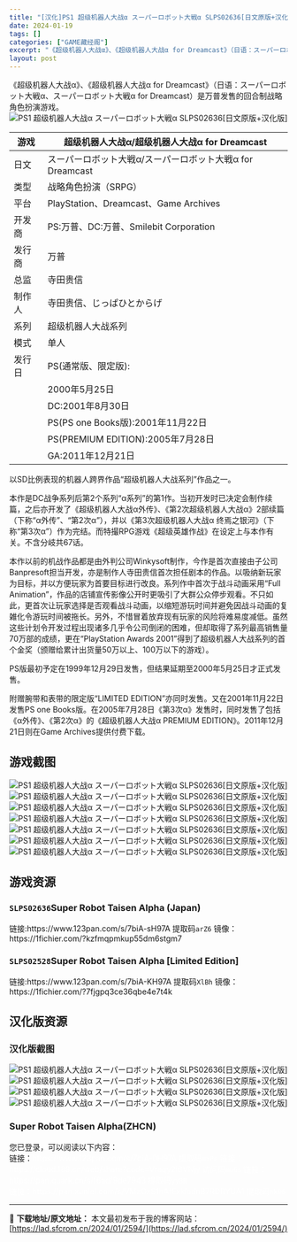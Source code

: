 ```yaml
---
title: "[汉化]PS1 超级机器人大战α スーパーロボット大戦α SLPS02636[日文原版+汉化版] 免费下载"
date: 2024-01-19
tags: []
categories: ["GAME藏经阁"]
excerpt: "《超级机器人大战α》、《超级机器人大战α for Dreamcast》（日语：スーパーロボット大戦α、スーパーロボット大戦α for Dreamcast）是万普发售的回合制战略角色扮演游戏。 游戏 超级机器人大战α/超级机器人大战α for Dreamcast 日文 スーパーロボット大戦α/スーパー&hellip;"
layout: post
---
```


<div></div>
《超级机器人大战α》、《超级机器人大战α for Dreamcast》（日语：スーパーロボット大戦α、スーパーロボット大戦α for Dreamcast）是万普发售的回合制战略角色扮演游戏。

<img style="display: block; margin-left: auto; margin-right: auto;" title="PS1 超级机器人大战α 游戏封面" src="https://lad.sfcrom.cn/wp-content/uploads/2024/01/20240118_65a8a9d61944e.jpg" alt="PS1 超级机器人大战α スーパーロボット大戦α SLPS02636[日文原版+汉化版]" />
<table>
<thead>
<tr>
<th>游戏</th>
<th>超级机器人大战α/超级机器人大战α for Dreamcast</th>
</tr>
</thead>
<tbody>
<tr>
<td>日文</td>
<td>スーパーロボット大戦α/スーパーロボット大戦α for Dreamcast</td>
</tr>
<tr>
<td>类型</td>
<td>战略角色扮演（SRPG）</td>
</tr>
<tr>
<td>平台</td>
<td>PlayStation、Dreamcast、Game Archives</td>
</tr>
<tr>
<td>开发商</td>
<td>PS:万普、DC:万普、Smilebit Corporation</td>
</tr>
<tr>
<td>发行商</td>
<td>万普</td>
</tr>
<tr>
<td>总监</td>
<td>寺田贵信</td>
</tr>
<tr>
<td>制作人</td>
<td>寺田贵信、じっぱひとからげ</td>
</tr>
<tr>
<td>系列</td>
<td>超级机器人大战系列</td>
</tr>
<tr>
<td>模式</td>
<td>单人</td>
</tr>
<tr>
<td>发行日</td>
<td>PS(通常版、限定版):</td>
</tr>
<tr>
<td></td>
<td>2000年5月25日</td>
</tr>
<tr>
<td></td>
<td>DC:2001年8月30日</td>
</tr>
<tr>
<td></td>
<td>PS(PS one Books版):2001年11月22日</td>
</tr>
<tr>
<td></td>
<td>PS(PREMIUM EDITION):2005年7月28日</td>
</tr>
<tr>
<td></td>
<td>GA:2011年12月21日</td>
</tr>
</tbody>
</table>
以SD比例表现的机器人跨界作品“超级机器人大战系列”作品之一。

本作是DC战争系列后第2个系列“α系列”的第1作。当初开发时已决定会制作续篇，之后亦开发了《超级机器人大战α外传》、《第2次超级机器人大战α》2部续篇（下称“α外传”、“第2次α”），并以《第3次超级机器人大战α 终焉之银河》（下称“第3次α”）作为完结。而特撮RPG游戏《超级英雄作战》在设定上与本作有关。不含分岐共67话。

本作以前的机战作品都是由外判公司Winkysoft制作，今作是首次直接由子公司Banpresoft担当开发，亦是制作人寺田贵信首次担任剧本的作品。以吸纳新玩家为目标，并以方便玩家为首要目标进行改良。系列作中首次于战斗动画采用“Full Animation”，作品的店铺宣传影像公开时更吸引了大群公众停步观看。不只如此，更首次让玩家选择是否观看战斗动画，以缩短游玩时间并避免因战斗动画的复雑化令游玩时间被拖长。另外，不惜冒着放弃现有玩家的风险将难易度减低。虽然这些计划令开发过程出现诸多几乎令公司倒闭的困难，但却取得了系列最高销售量70万部的成绩，更在“PlayStation Awards 2001”得到了超级机器人大战系列的首个金奖（颁赠给累计出货量50万以上、100万以下的游戏）。

PS版最初予定在1999年12月29日发售，但结果延期至2000年5月25日才正式发售。

附赠腕带和表带的限定版“LIMITED EDITION”亦同时发售。又在2001年11月22日发售PS one Books版。在2005年7月28日《第3次α》发售时，同时发售了包括《α外传》、《第2次α》的《超级机器人大战α PREMIUM EDITION》。2011年12月21日则在Game Archives提供付费下载。

<a name="ci_title0"></a>
<h2>游戏截图</h2>
<img style="display: block; margin-left: auto; margin-right: auto;" title="PS1 超级机器人大战α游戏截图" src="https://lad.sfcrom.cn/wp-content/uploads/2024/01/20240118_65a8a9d64838a.jpg" alt="PS1 超级机器人大战α スーパーロボット大戦α SLPS02636[日文原版+汉化版]" />
<img style="display: block; margin-left: auto; margin-right: auto;" title="PS1 超级机器人大战α游戏截图" src="https://lad.sfcrom.cn/wp-content/uploads/2024/01/20240118_65a8a9d66cad0.jpg" alt="PS1 超级机器人大战α スーパーロボット大戦α SLPS02636[日文原版+汉化版]" />
<img style="display: block; margin-left: auto; margin-right: auto;" title="PS1 超级机器人大战α游戏截图" src="https://lad.sfcrom.cn/wp-content/uploads/2024/01/20240118_65a8a9d6915f1.jpg" alt="PS1 超级机器人大战α スーパーロボット大戦α SLPS02636[日文原版+汉化版]" />
<img style="display: block; margin-left: auto; margin-right: auto;" title="PS1 超级机器人大战α游戏截图" src="https://lad.sfcrom.cn/wp-content/uploads/2024/01/20240118_65a8a9d6bc3d3.jpg" alt="PS1 超级机器人大战α スーパーロボット大戦α SLPS02636[日文原版+汉化版]" />
<img style="display: block; margin-left: auto; margin-right: auto;" title="PS1 超级机器人大战α游戏截图" src="https://lad.sfcrom.cn/wp-content/uploads/2024/01/20240118_65a8a9d6e461f.jpg" alt="PS1 超级机器人大战α スーパーロボット大戦α SLPS02636[日文原版+汉化版]" />
<img style="display: block; margin-left: auto; margin-right: auto;" title="PS1 超级机器人大战α游戏截图" src="https://lad.sfcrom.cn/wp-content/uploads/2024/01/20240118_65a8a9d720bdd.jpg" alt="PS1 超级机器人大战α スーパーロボット大戦α SLPS02636[日文原版+汉化版]" />
<img style="display: block; margin-left: auto; margin-right: auto;" title="PS1 超级机器人大战α游戏截图" src="https://lad.sfcrom.cn/wp-content/uploads/2024/01/20240118_65a8a9d74ef8a.jpg" alt="PS1 超级机器人大战α スーパーロボット大戦α SLPS02636[日文原版+汉化版]" />

<a name="ci_title1"></a>
<h2>游戏资源</h2>
<a name="ci_title2"></a>
<h3><code>SLPS02636</code>Super Robot Taisen Alpha (Japan)</h3>
链接:https://www.123pan.com/s/7biA-sH97A 提取码<code>arZ6</code>
镜像：https://1fichier.com/?kzfmqpmkup55dm6stgm7

<a name="ci_title3"></a>
<h3><code>SLPS02528</code>Super Robot Taisen Alpha [Limited Edition]</h3>
链接:https://www.123pan.com/s/7biA-KH97A 提取码<code>XlBh</code>
镜像：https://1fichier.com/?7fjgpq3ce36qbe4e7t4k

<a name="ci_title4"></a>
<h2>汉化版资源</h2>
<a name="ci_title5"></a>
<h3>汉化版截图</h3>
<img style="display: block; margin-left: auto; margin-right: auto;" title="PS1 超级机器人大战α汉化版截图" src="https://lad.sfcrom.cn/wp-content/uploads/2024/01/20240118_65a8a9d7739ff.jpg" alt="PS1 超级机器人大战α スーパーロボット大戦α SLPS02636[日文原版+汉化版]" />
<img style="display: block; margin-left: auto; margin-right: auto;" title="PS1 超级机器人大战α汉化版截图" src="https://lad.sfcrom.cn/wp-content/uploads/2024/01/20240118_65a8a9d79c984.jpg" alt="PS1 超级机器人大战α スーパーロボット大戦α SLPS02636[日文原版+汉化版]" />
<img style="display: block; margin-left: auto; margin-right: auto;" title="PS1 超级机器人大战α汉化版截图" src="https://lad.sfcrom.cn/wp-content/uploads/2024/01/20240118_65a8a9d7c6d92.jpg" alt="PS1 超级机器人大战α スーパーロボット大戦α SLPS02636[日文原版+汉化版]" />
<img style="display: block; margin-left: auto; margin-right: auto;" title="PS1 超级机器人大战α汉化版截图" src="https://lad.sfcrom.cn/wp-content/uploads/2024/01/20240118_65a8a9d80111f.jpg" alt="PS1 超级机器人大战α スーパーロボット大戦α SLPS02636[日文原版+汉化版]" />

<a name="ci_title6"></a>
<h3>Super Robot Taisen Alpha(ZHCN)</h3>
您已登录，可以阅读以下内容：
<div>链接：<span style="color: #ffffff;">https://www.123pan.com/s/7biA-0H97A 提取码<code>mxPe</code></span>
<span style="color: #ffffff;">链接：https://cloud.189.cn/web/share?code=Vraqy2IBVNjy 访问码<code>mu6s</code></span>
<span style="color: #ffffff;">链接：https://pan.quark.cn/s/f6adf9de7943 提取码<code>yyBR</code></span></div>
<span style="color: #ffffff;">链接：https://pan.xunlei.com/s/VMzOxS1hAfExkladnB7RDRYUA1 提取码</span><code><span style="color: #ffffff;">nk96</span></code>

---
📖 **下载地址/原文地址：** 本文最初发布于我的博客网站：[https://lad.sfcrom.cn/2024/01/2594/](https://lad.sfcrom.cn/2024/01/2594/)
